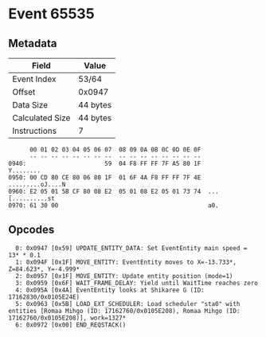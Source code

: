 # Event 65535

## Metadata

| Field           | Value    |
|-----------------|----------|
| Event Index     | 53/64    |
| Offset          | 0x0947   |
| Data Size       | 44 bytes |
| Calculated Size | 44 bytes |
| Instructions    | 7        |

```
      00 01 02 03 04 05 06 07  08 09 0A 0B 0C 0D 0E 0F
      -- -- -- -- -- -- -- --  -- -- -- -- -- -- -- --
0940:                      59  04 F8 FF FF 7F A5 80 1F         Y........
0950: 00 CD 80 CE 80 06 80 1F  01 6F 4A F8 FF FF 7F 4E  .........oJ....N
0960: E2 05 01 5B CF 80 08 E2  05 01 08 E2 05 01 73 74  ...[..........st
0970: 61 30 00                                          a0.             
```

## Opcodes

```
  0: 0x0947 [0x59] UPDATE_ENTITY_DATA: Set EventEntity main speed = 13* * 0.1
  1: 0x094F [0x1F] MOVE_ENTITY: EventEntity moves to X=-13.733*, Z=84.623*, Y=-4.999*
  2: 0x0957 [0x1F] MOVE_ENTITY: Update entity position (mode=1)
  3: 0x0959 [0x6F] WAIT_FRAME_DELAY: Yield until WaitTime reaches zero
  4: 0x095A [0x4A] EventEntity looks at Shikaree G (ID: 17162830/0x0105E24E)
  5: 0x0963 [0x5B] LOAD_EXT_SCHEDULER: Load scheduler "sta0" with entities [Romaa Mihgo (ID: 17162760/0x0105E208), Romaa Mihgo (ID: 17162760/0x0105E208)], work=1327*
  6: 0x0972 [0x00] END_REQSTACK()
```
